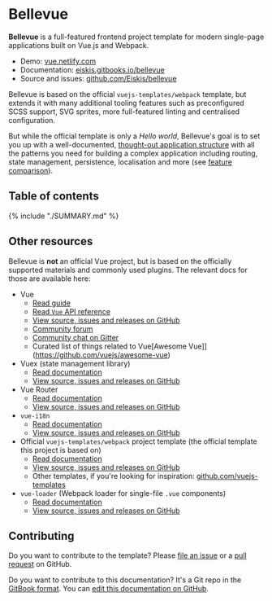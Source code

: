 
# Bellevue

**Bellevue** is a full-featured frontend project template for modern single-page applications built on Vue.js and Webpack.

- Demo: [vue.netlify.com](https://vue.netlify.com/)
- Documentation: [eiskis.gitbooks.io/bellevue](https://eiskis.gitbooks.io/bellevue/)
- Source and issues: [github.com/Eiskis/bellevue](https://github.com/Eiskis/bellevue)

Bellevue is based on the official `vuejs-templates/webpack` template, but extends it with many additional tooling features such as preconfigured SCSS support, SVG sprites, more full-featured linting and centralised configuration.

But while the official template is only a _Hello world_, Bellevue's goal is to set you up with a well-documented, [thought-out application structure](./app/overview.md) with all the patterns you need for building a complex application including routing, state management, persistence, localisation and more (see [feature comparison](./overview/comparison.md)).

## Table of contents

{% include "./SUMMARY.md" %}

## Other resources

Bellevue is **not** an official Vue project, but is based on the officially supported materials and commonly used plugins. The relevant docs for those are available here:

- Vue
	- [Read guide](https://vuejs.org/guide/)
	- [Read `Vue` API reference](https://vuejs.org/api/)
	- [View source, issues and releases on GitHub](https://github.com/vuejs/vue)
	- [Community forum](https://forum.vuejs.org/)
	- [Community chat on Gitter](https://gitter.im/vuejs/vue)
	- Curated list of things related to Vue[Awesome Vue]](https://github.com/vuejs/awesome-vue)
- Vuex (state management library)
	- [Read documentation](https://vuex.vuejs.org/en/)
	- [View source, issues and releases on GitHub](https://github.com/vuejs/vuex)
- Vue Router
	- [Read documentation](https://router.vuejs.org/en/)
	- [View source, issues and releases on GitHub](https://github.com/vuejs/vue-router)
- `vue-i18n`
	- [Read documentation](https://kazupon.github.io/vue-i18n/en/)
	- [View source, issues and releases on GitHub](https://github.com/kazupon/vue-i18n)
- Official `vuejs-templates/webpack` project template (the official template this project is based on)
	- [Read documentation](http://vuejs-templates.github.io/webpack/)
	- [View source, issues and releases on GitHub](https://github.com/vuejs-templates/webpack)
	- Other templates, if you're looking for inspiration: [github.com/vuejs-templates](https://github.com/vuejs-templates)
- `vue-loader` (Webpack loader for single-file `.vue` components)
	- [Read documentation](http://vuejs.github.io/vue-loader/en/)
	- [View source, issues and releases on GitHub](https://github.com/vuejs/vue-loader)

## Contributing

Do you want to contribute to the template? Please [file an issue](https://github.com/Eiskis/bellevue/issues) or a [pull request](https://github.com/Eiskis/bellevue/pulls) on GitHub.

Do you want to contribute to this documentation? It's a Git repo in the [GitBook format](https://toolchain.gitbook.com/structure.html). You can [edit this documentation on GitHub](https://github.com/Eiskis/bellevue-docs).
